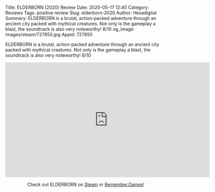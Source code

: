 Title: ELDERBORN (2020) Review
Date: 2020-05-17 12:40
Category: Reviews
Tags: positive review
Slug: elderborn-2020
Author: Hexadigital
Summary: ELDERBORN is a brutal, action-packed adventure through an ancient city packed with mythical creatures. Not only is the gameplay a blast, the soundtrack is also very noteworthy! 8/10
og_image: images/steam/727850.jpg
Appid: 727850

ELDERBORN is a brutal, action-packed adventure through an ancient city packed with mythical creatures. Not only is the gameplay a blast, the soundtrack is also very noteworthy! 8/10

<center><iframe src="https://www.youtube.com/embed/o8FX6snWxc4?feature=oembed" allow="accelerometer; autoplay; encrypted-media; gyroscope; picture-in-picture" width="640" height="360" frameborder="0"></iframe>

Check out ELDERBORN on [Steam](https://store.steampowered.com/app/727850/?curator_clanid=34633900) or [Remember.Games](https://remember.games/game/719/)!</center>

